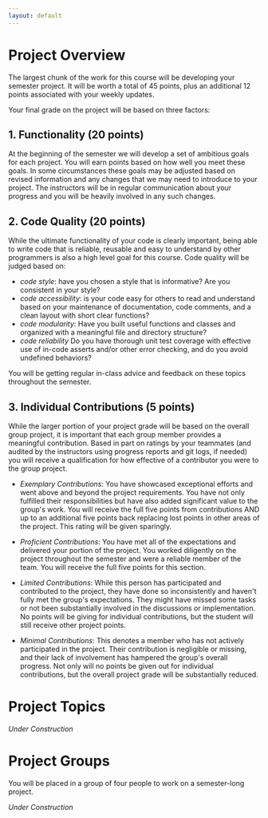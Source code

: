 ```yaml
---
layout: default
---
```


# Project Overview

The largest chunk of the work for this course will be developing your semester project.  It will be worth a total of 45 points, plus an additional 12 points associated with your weekly updates.

Your final grade on the project will be based on three factors:

## 1. Functionality (20 points)

At the beginning of the semester we will develop a set of ambitious goals for each project.  You will earn points based on how well you meet these goals. In some circumstances these goals may be adjusted based on revised information and any changes that we may need to introduce to your project.  The instructors will be in regular communication about your progress and you will be heavily involved in any such changes.

## 2. Code Quality (20 points)

While the ultimate functionality of your code is clearly important, being able to write code that is reliable, reusable and easy to understand by other programmers is also a high level goal for this course.  Code quality will be judged based on:
+ *code style*: have you chosen a style that is informative?  Are you consistent in your style?
+ *code accessibility*: is your code easy for others to read and understand based on your maintenance of documentation, code comments, and a clean layout with short clear functions?
+ *code modularity*: Have you built useful functions and classes and organized with a meaningful file and directory structure? 
+ *code reliability* Do you have thorough unit test coverage with effective use of in-code asserts and/or other error checking, and do you avoid undefined behaviors?

You will be getting regular in-class advice and feedback on these topics throughout the semester.


## 3. Individual Contributions (5 points)

While the larger portion of your project grade will be based on the overall group project, it is important that each group member provides a meaningful contribution.  Based in part on ratings by your teammates (and audited by the instructors using progress reports and git logs, if needed) you will receive a qualification for how effective of a contributor you were to the group project.

+ *Exemplary Contributions*: You have showcased exceptional efforts and went above and beyond the project requirements. You have not only fulfilled their responsibilities but have also added significant value to the group's work. You will receive the full five points from contributions AND up to an additional five points back replacing lost points in other areas of the project.  This rating will be given sparingly.

+ *Proficient Contributions*: You have met all of the expectations and delivered your portion of the project.  You worked diligently on the project throughout the semester and were a reliable member of the team.  You will receive the full five points for this section.

+ *Limited Contributions*: While this person has participated and contributed to the project, they have done so inconsistently and haven't fully met the group's expectations. They might have missed some tasks or not been substantially involved in the discussions or implementation.  No points will be giving for individual contributions, but the student will still receive other project points.

+ *Minimal Contributions*: This denotes a member who has not actively participated in the project. Their contribution is negligible or missing, and their lack of involvement has hampered the group's overall progress.  Not only will no points be given out for individual contributions, but the overall project grade will be substantially reduced.


# Project Topics

*Under Construction*

# Project Groups

You will be placed in a group of four people to work on a semester-long project.


*Under Construction*
